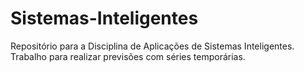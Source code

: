 # Sistemas-Inteligentes
Repositório para a Disciplina de Aplicações de Sistemas Inteligentes. 
Trabalho para realizar previsões com séries temporárias.
